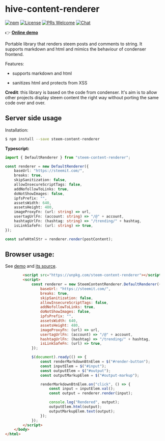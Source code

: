 # hive-content-renderer

[![npm](https://img.shields.io/npm/v/steem-content-renderer.svg?style=flat-square)](https://www.npmjs.com/package/steem-content-renderer) [![License](https://img.shields.io/github/license/wise-team/steem-content-renderer.svg?style=flat-square)](https://github.com/wise-team/steem-content-renderer/blob/master/LICENSE) [![PRs Welcome](https://img.shields.io/badge/PRs-welcome-brightgreen.svg?style=flat-square)](http://makeapullrequest.com) [![Chat](https://img.shields.io/badge/chat%20on%20discord-6b11ff.svg?style=flat-square)](https://discordapp.com/invite/CwxQDbG)

👉 **[Online demo](https://wise-team.github.io/steem-content-renderer/sample/live-demo.html)**

Portable library that renders steem posts and comments to string. It supports markdown and html and mimics the behaviour of condenser frontend.

Features:

-   supports markdown and html

-   sanitizes html and protects from XSS

**Credit**: this library is based on the code from condenser. It's aim is to allow other projects display steem content the right way without porting the same code over and over.

## Server side usage

Installation:

```bash
$ npm install --save steem-content-renderer
```

**Typescript:**

```typescript
import { DefaultRenderer } from "steem-content-renderer";

const renderer = new DefaultRenderer({
    baseUrl: "https://steemit.com/",
    breaks: true,
    skipSanitization: false,
    allowInsecureScriptTags: false,
    addNofollowToLinks: true,
    doNotShowImages: false,
    ipfsPrefix: "",
    assetsWidth: 640,
    assetsHeight: 480,
    imageProxyFn: (url: string) => url,
    usertagUrlFn: (account: string) => "/@" + account,
    hashtagUrlFn: (hashtag: string) => "/trending/" + hashtag,
    isLinkSafeFn: (url: string) => true,
});

const safeHtmlStr = renderer.render(postContent);
```

## Browser usage:

See [demo](https://wise-team.github.io/steem-content-renderer/sample/live-demo.html) and [its source](https://github.com/wise-team/steem-content-renderer/blob/master/sample/live-demo.html).

```html
        <script src="https://unpkg.com/steem-content-renderer"></script>
        <script>
            const renderer = new SteemContentRenderer.DefaultRenderer({
                baseUrl: "https://steemit.com/",
                breaks: true,
                skipSanitization: false,
                allowInsecureScriptTags: false,
                addNofollowToLinks: true,
                doNotShowImages: false,
                ipfsPrefix: "",
                assetsWidth: 640,
                assetsHeight: 480,
                imageProxyFn: (url) => url,
                usertagUrlFn: (account) => "/@" + account,
                hashtagUrlFn: (hashtag) => "/trending/" + hashtag,
                isLinkSafeFn: (url) => true,
            });

            $(document).ready(() => {
                const renderMarkdownBtnElem = $("#render-button");
                const inputElem = $("#input");
                const outputElem = $("#output");
                const outputMarkupElem = $("#output-markup");

                renderMarkdownBtnElem.on("click", () => {
                    const input = inputElem.val();
                    const output = renderer.render(input);

                    console.log("Rendered", output);
                    outputElem.html(output);
                    outputMarkupElem.text(output);
                });
            });
        </script>
    </body>
</html>
```
